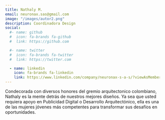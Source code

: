 ```yaml
---
title: Nathaly M.
email: neuronax.sas@gmail.com
image: "/images/autor2.png"
description: Coordinadora Design
social:
  #- name: github
  #  icon: fa-brands fa-github
  #  link: https://github.com

  #- name: twitter
  #  icon: fa-brands fa-twitter
  #  link: https://twitter.com

  - name: linkedin
    icon: fa-brands fa-linkedin
    link: https://www.linkedin.com/company/neuronax-s-a-s/?viewAsMember=true
---
```

Condecorada con diversos honores del gremio arquitectonico colombiano, Nathaly es la mente detrás de nuestros mejores diseños. Ya sea que usted requiera apoyo en Publicidad Digital o Desarrollo Arquitectónico, ella es una de las mujeres jóvenes más competentes para transformar sus desafíos en oportunidades.
